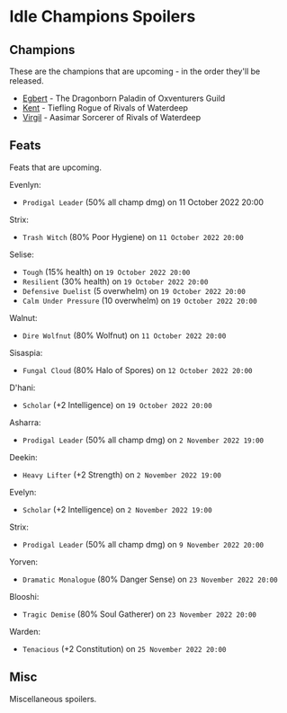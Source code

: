 # Idle Champions Spoilers

## Champions
These are the champions that are upcoming - in the order they'll be released.

* [Egbert](egbert.md) - The Dragonborn Paladin of Oxventurers Guild
* [Kent](kent.md) - Tiefling Rogue of Rivals of Waterdeep
* [Virgil](virgil.md) - Aasimar Sorcerer of Rivals of Waterdeep

## Feats
Feats that are upcoming.

Evenlyn:
* `Prodigal Leader` (50% all champ dmg) on 11 October 2022 20:00

Strix:
* `Trash Witch` (80% Poor Hygiene) on `11 October 2022 20:00`

Selise:
* `Tough` (15% health) on `19 October 2022 20:00`
* `Resilient` (30% health) on `19 October 2022 20:00`
* `Defensive Duelist` (5 overwhelm) on `19 October 2022 20:00`
* `Calm Under Pressure` (10 overwhelm) on `19 October 2022 20:00`

Walnut:
* `Dire Wolfnut` (80% Wolfnut) on `11 October 2022 20:00`

Sisaspia:
* `Fungal Cloud` (80% Halo of Spores) on `12 October 2022 20:00`

D'hani:
* `Scholar` (+2 Intelligence) on `19 October 2022 20:00`

Asharra:
* `Prodigal Leader` (50% all champ dmg) on `2 November 2022 19:00`

Deekin:
* `Heavy Lifter` (+2 Strength) on `2 November 2022 19:00`

Evelyn:
* `Scholar` (+2 Intelligence) on `2 November 2022 19:00`

Strix:
* `Prodigal Leader` (50% all champ dmg) on `9 November 2022 20:00`

Yorven:
* `Dramatic Monalogue` (80% Danger Sense) on `23 November 2022 20:00`

Blooshi:
* `Tragic Demise` (80% Soul Gatherer) on `23 November 2022 20:00`

Warden:
* `Tenacious` (+2 Constitution) on `25 November 2022 20:00`

## Misc
Miscellaneous spoilers.